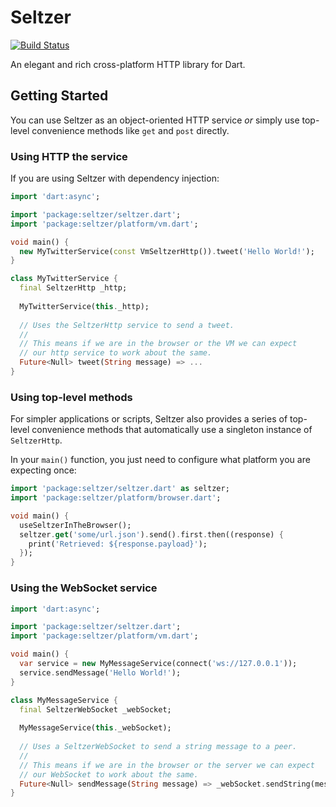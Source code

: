 # Seltzer

[![Build Status](https://travis-ci.org/matanlurey/seltzer.svg?branch=master)](https://travis-ci.org/matanlurey/seltzer)

An elegant and rich cross-platform HTTP library for Dart.

## Getting Started

You can use Seltzer as an object-oriented HTTP service _or_ simply use
top-level convenience methods like `get` and `post` directly.

### Using HTTP the service

If you are using Seltzer with dependency injection:

```dart
import 'dart:async';

import 'package:seltzer/seltzer.dart';
import 'package:seltzer/platform/vm.dart';

void main() {
  new MyTwitterService(const VmSeltzerHttp()).tweet('Hello World!');
}

class MyTwitterService {
  final SeltzerHttp _http;
  
  MyTwitterService(this._http);
  
  // Uses the SeltzerHttp service to send a tweet.
  //
  // This means if we are in the browser or the VM we can expect
  // our http service to work about the same.
  Future<Null> tweet(String message) => ...
}
```

### Using top-level methods

For simpler applications or scripts, Seltzer also provides a series of
top-level convenience methods that automatically use a singleton
instance of `SeltzerHttp`.

In your `main()` function, you just need to configure what platform you
are expecting once:

```dart
import 'package:seltzer/seltzer.dart' as seltzer;
import 'package:seltzer/platform/browser.dart';

void main() {
  useSeltzerInTheBrowser();
  seltzer.get('some/url.json').send().first.then((response) {
    print('Retrieved: ${response.payload}');
  });
}
```

### Using the WebSocket service

```dart
import 'dart:async';

import 'package:seltzer/seltzer.dart';
import 'package:seltzer/platform/vm.dart';

void main() {
  var service = new MyMessageService(connect('ws://127.0.0.1'));
  service.sendMessage('Hello World!');
}

class MyMessageService {
  final SeltzerWebSocket _webSocket;
   
  MyMessageService(this._webSocket);
  
  // Uses a SeltzerWebSocket to send a string message to a peer.
  //
  // This means if we are in the browser or the server we can expect
  // our WebSocket to work about the same.
  Future<Null> sendMessage(String message) => _webSocket.sendString(message);
}
```
